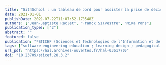```yaml
---
title: "Git4School : un tableau de bord pour assister la prise de décisions de l'enseignant lors des cours de génie logiciel"
date: 2021-01-01
publishDate: 2022-07-22T11:07:52.170548Z
authors: ["Jean-Baptiste Raclet", "Franck Silvestre", "Mika Pons"]
publication_types: ["2"]
abstract: ""
featured: false
publication: "*STICEF (Sciences et Technologies de l'Information et de la Communication pour l'Éducation et la Formation)*"
tags: ["software engineering education ; learning design ; pedagogical intervention ; decision-making ; dashboard ; Git ; enseignement du génie logiciel ; conception de situation d'apprentissage ; intervention pédagogique ; prise de décision ; tableau de bord ; Git"]
url_pdf: "https://hal.archives-ouvertes.fr/hal-03617760"
doi: "10.23709/sticef.28.3.2"
---
```


